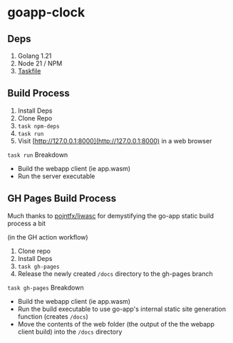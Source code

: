 # goapp-clock

## Deps
1. Golang 1.21
2. Node 21 / NPM
3. [Taskfile](https://taskfile.dev/)

## Build Process
1. Install Deps
2. Clone Repo
3. `task npm-deps`
4. `task run`
5. Visit [http://127.0.0.1:8000](http://127.0.0.1:8000) in a web browser

`task run` Breakdown
- Build the webapp client (ie app.wasm)
- Run the server executable


## GH Pages Build Process

Much thanks to [pojntfx/liwasc](https://github.com/pojntfx/liwasc) for demystifying the go-app static build process a bit

(in the GH action workflow)
1. Clone repo
2. Install Deps
3. `task gh-pages`
4. Release the newly created `/docs` directory to the gh-pages branch

`task gh-pages` Breakdown
- Build the webapp client (ie app.wasm)
- Run the build executable to use go-app's internal static site generation function (creates `/docs`)
- Move the contents of the web folder (the output of the the webapp client build) into the `/docs` directory